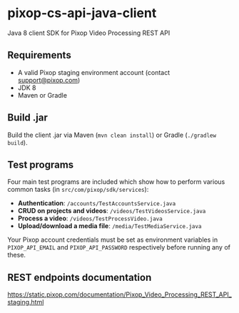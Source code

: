 # pixop-cs-api-java-client
Java 8 client SDK for Pixop Video Processing REST API

## Requirements
- A valid Pixop staging environment account (contact support@pixop.com)
- JDK 8
- Maven or Gradle

## Build .jar
Build the client .jar via Maven (`mvn clean install`) or Gradle (`./gradlew build`).

## Test programs
Four main test programs are included which show how to perform various common tasks (in `src/com/pixop/sdk/services`):

- **Authentication**: `/accounts/TestAccountsService.java`
- **CRUD on projects and videos**: `/videos/TestVideosService.java`
- **Process a video**: `/videos/TestProcessVideo.java`
- **Upload/download a media file**: `/media/TestMediaService.java`

Your Pixop account credentials must be set as environment variables in `PIXOP_API_EMAIL` and `PIXOP_API_PASSWORD` respectively before running any of these.

## REST endpoints documentation

https://static.pixop.com/documentation/Pixop_Video_Processing_REST_API_staging.html

